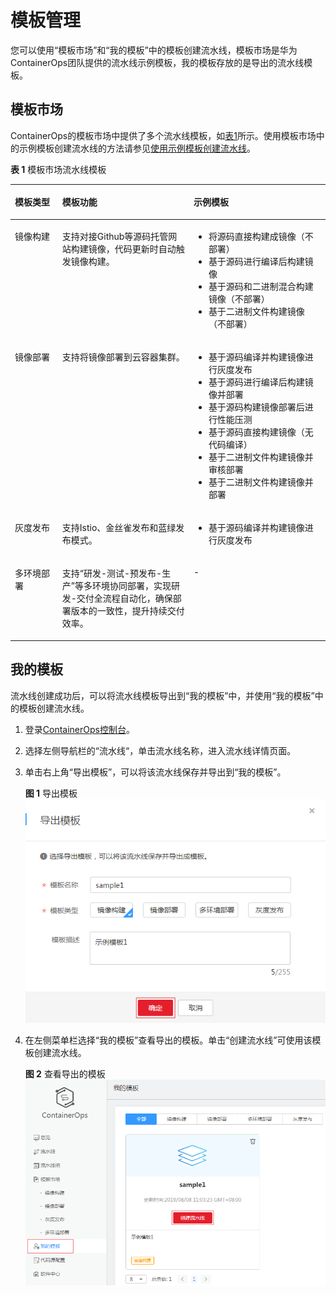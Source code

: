 # 模板管理<a name="ops_01_0013"></a>

您可以使用“模板市场”和“我的模板”中的模板创建流水线，模板市场是华为ContainerOps团队提供的流水线示例模板，我的模板存放的是导出的流水线模板。

## 模板市场<a name="section5272847121018"></a>

ContainerOps的模板市场中提供了多个流水线模板，如[表1](#table111331771574)所示。使用模板市场中的示例模板创建流水线的方法请参见[使用示例模板创建流水线](使用示例模板创建流水线.md)。

**表 1**  模板市场流水线模板

<a name="table111331771574"></a>
<table><thead align="left"><tr id="row713417195714"><th class="cellrowborder" valign="top" width="15.041504150415042%" id="mcps1.2.4.1.1"><p id="p313417195713"><a name="p313417195713"></a><a name="p313417195713"></a>模板类型</p>
</th>
<th class="cellrowborder" valign="top" width="41.724172417241725%" id="mcps1.2.4.1.2"><p id="p91343785711"><a name="p91343785711"></a><a name="p91343785711"></a>模板功能</p>
</th>
<th class="cellrowborder" valign="top" width="43.23432343234324%" id="mcps1.2.4.1.3"><p id="p18134977575"><a name="p18134977575"></a><a name="p18134977575"></a>示例模板</p>
</th>
</tr>
</thead>
<tbody><tr id="row1113420713577"><td class="cellrowborder" valign="top" width="15.041504150415042%" headers="mcps1.2.4.1.1 "><p id="p131341774574"><a name="p131341774574"></a><a name="p131341774574"></a>镜像构建</p>
</td>
<td class="cellrowborder" valign="top" width="41.724172417241725%" headers="mcps1.2.4.1.2 "><p id="p181341477573"><a name="p181341477573"></a><a name="p181341477573"></a>支持对接Github等源码托管网站构建镜像，代码更新时自动触发镜像构建。</p>
</td>
<td class="cellrowborder" valign="top" width="43.23432343234324%" headers="mcps1.2.4.1.3 "><a name="ul171441061208"></a><a name="ul171441061208"></a><ul id="ul171441061208"><li>将源码直接构建成镜像（不部署）</li><li>基于源码进行编译后构建镜像</li><li>基于源码和二进制混合构建镜像（不部署）</li><li>基于二进制文件构建镜像（不部署）</li></ul>
</td>
</tr>
<tr id="row20134576572"><td class="cellrowborder" valign="top" width="15.041504150415042%" headers="mcps1.2.4.1.1 "><p id="p013477105713"><a name="p013477105713"></a><a name="p013477105713"></a>镜像部署</p>
</td>
<td class="cellrowborder" valign="top" width="41.724172417241725%" headers="mcps1.2.4.1.2 "><p id="p11341271576"><a name="p11341271576"></a><a name="p11341271576"></a>支持将镜像部署到云容器集群。</p>
</td>
<td class="cellrowborder" valign="top" width="43.23432343234324%" headers="mcps1.2.4.1.3 "><a name="ul22411519903"></a><a name="ul22411519903"></a><ul id="ul22411519903"><li>基于源码编译并构建镜像进行灰度发布</li><li>基于源码进行编译后构建镜像并部署</li><li>基于源码构建镜像部署后进行性能压测</li><li>基于源码直接构建镜像（无代码编译）</li><li>基于二进制文件构建镜像并审核部署</li><li>基于二进制文件构建镜像并部署</li></ul>
</td>
</tr>
<tr id="row1013411710573"><td class="cellrowborder" valign="top" width="15.041504150415042%" headers="mcps1.2.4.1.1 "><p id="p171341370573"><a name="p171341370573"></a><a name="p171341370573"></a>灰度发布</p>
</td>
<td class="cellrowborder" valign="top" width="41.724172417241725%" headers="mcps1.2.4.1.2 "><p id="p1813447145712"><a name="p1813447145712"></a><a name="p1813447145712"></a>支持Istio、金丝雀发布和蓝绿发布模式。</p>
</td>
<td class="cellrowborder" valign="top" width="43.23432343234324%" headers="mcps1.2.4.1.3 "><a name="ul1155517511704"></a><a name="ul1155517511704"></a><ul id="ul1155517511704"><li>基于源码编译并构建镜像进行灰度发布</li></ul>
</td>
</tr>
<tr id="row749113416594"><td class="cellrowborder" valign="top" width="15.041504150415042%" headers="mcps1.2.4.1.1 "><p id="p16492234175917"><a name="p16492234175917"></a><a name="p16492234175917"></a>多环境部署</p>
</td>
<td class="cellrowborder" valign="top" width="41.724172417241725%" headers="mcps1.2.4.1.2 "><p id="p1849373475910"><a name="p1849373475910"></a><a name="p1849373475910"></a>支持“研发-测试-预发布-生产”等多环境协同部署，实现研发-交付全流程自动化，确保部署版本的一致性，提升持续交付效率。</p>
</td>
<td class="cellrowborder" valign="top" width="43.23432343234324%" headers="mcps1.2.4.1.3 "><p id="p12811762017"><a name="p12811762017"></a><a name="p12811762017"></a>-</p>
</td>
</tr>
</tbody>
</table>

## 我的模板<a name="section13157161555510"></a>

流水线创建成功后，可以将流水线模板导出到“我的模板”中，并使用“我的模板”中的模板创建流水线。

1.  登录[ContainerOps控制台](https://console.huaweicloud.com/swr/containerops/)。
2.  选择左侧导航栏的“流水线“，单击流水线名称，进入流水线详情页面。
3.  单击右上角“导出模板”，可以将该流水线保存并导出到“我的模板”。

    **图 1**  导出模板<a name="fig48131841146"></a>  
    ![](figures/导出模板.png "导出模板")

4.  在左侧菜单栏选择“我的模板”查看导出的模板。单击“创建流水线”可使用该模板创建流水线。

    **图 2**  查看导出的模板<a name="fig518014310511"></a>  
    ![](figures/查看导出的模板.png "查看导出的模板")


